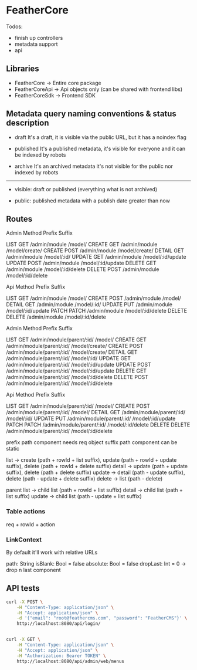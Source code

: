 # FeatherCore

Todos:

- finish up controllers
- metadata support
- api



## Libraries

- FeatherCore -> Entire core package
- FeatherCoreApi -> Api objects only (can be shared with frontend libs)
- FeatherCoreSdk -> Frontend SDK 



## Metadata query naming conventions & status description

- draft
    It's a draft, it is visible via the public URL, but it has a noindex flag
    
- published
    It's a published metadata, it's visible for everyone and it can be indexed by robots
    
- archive
    It's an archived metadata it's not visible for the public nor indexed by robots

---
    
- visible:
    draft or published (everything what is not archived)
    
- public:
    published metadata with a publish date greater than now


## Routes

Admin       Method  Prefix                        Suffix

LIST        GET     /admin/module     /model/
CREATE      GET     /admin/module     /model/create/
CREATE      POST    /admin/module     /model/create/
DETAIL      GET     /admin/module     /model/:id/
UPDATE      GET     /admin/module     /model/:id/update
UPDATE      POST    /admin/module     /model/:id/update
DELETE      GET     /admin/module     /model/:id/delete
DELETE      POST    /admin/module     /model/:id/delete

Api         Method  Prefix                        Suffix

LIST        GET     /admin/module     /model/
CREATE      POST    /admin/module     /model/
DETAIL      GET     /admin/module     /model/:id/
UPDATE      PUT     /admin/module     /model/:id/update
PATCH       PATCH   /admin/module     /model/:id/delete
DELETE      DELETE  /admin/module     /model/:id/delete



Admin       Method  Prefix                        Suffix

LIST        GET     /admin/module/parent/:id/     /model/
CREATE      GET     /admin/module/parent/:id/     /model/create/
CREATE      POST    /admin/module/parent/:id/     /model/create/
DETAIL      GET     /admin/module/parent/:id/     /model/:id/
UPDATE      GET     /admin/module/parent/:id/     /model/:id/update
UPDATE      POST    /admin/module/parent/:id/     /model/:id/update
DELETE      GET     /admin/module/parent/:id/     /model/:id/delete
DELETE      POST    /admin/module/parent/:id/     /model/:id/delete

Api         Method  Prefix                        Suffix

LIST        GET     /admin/module/parent/:id/     /model/
CREATE      POST    /admin/module/parent/:id/     /model/
DETAIL      GET     /admin/module/parent/:id/     /model/:id/
UPDATE      PUT     /admin/module/parent/:id/     /model/:id/update
PATCH       PATCH   /admin/module/parent/:id/     /model/:id/delete
DELETE      DELETE  /admin/module/parent/:id/     /model/:id/delete


prefix path component needs req object
suffix path component can be static

list -> create (path + rowId + list suffix), update (path + rowId + update suffix), delete (path + rowId + delete suffix)
detail -> update (path + update suffix), delete (path + delete suffix)
update -> detail (path - update suffix), delete (path - update + delete suffix)
delete -> list (path - delete)

parent
list -> child list (path + rowId + list suffix)
detail -> child list (path + list suffix)
update -> child list (path - update + list suffix)

### Table actions
req + rowId + action

### LinkContext
By default it'll work with relative URLs

path: String 
isBlank: Bool = false
absolute: Bool = false
dropLast: Int = 0 -> drop n last component


## API tests
    
 
```bash
curl -X POST \
    -H "Content-Type: application/json" \
    -H "Accept: application/json" \
    -d '{"email": "root@feathercms.com", "password": "FeatherCMS"}' \
    http://localhost:8080/api/login/


curl -X GET \
    -H "Content-Type: application/json" \
    -H "Accept: application/json" \
    -H "Authorization: Bearer TOKEN" \
    http://localhost:8080/api/admin/web/menus

```

